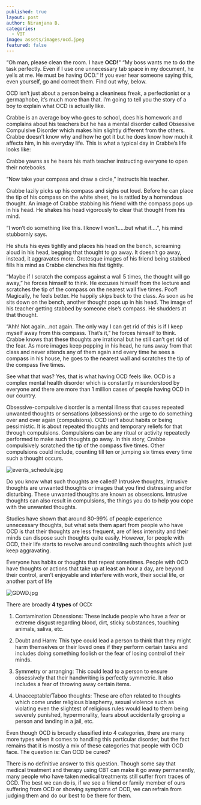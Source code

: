 ```yaml
---
published: true
layout: post
author: Niranjana B.
categories:
  - VIT
image: assets/images/ocd.jpeg
featured: false
---
```

“Oh man, please clean the room. I have **OCD!**"
“My boss wants me to do the task perfectly. Even if I use one unnecessary tab space in my document, he yells at me. He must be having OCD.”
If you ever hear someone saying this, even yourself, go and correct them. Find out why, below. 

OCD isn’t just about a person being a cleaniness freak, a perfectionist or a germaphobe, it’s much more than that. I’m going to tell you the story of a boy to explain what OCD is actually like.

Crabbe is an average boy who goes to school, does his homework and complains about his teachers but he has a mental disorder called Obsessive Compulsive Disorder which makes him slightly different from the others. Crabbe doesn’t know why and how he got it but he does know how much it affects him, in his everyday life. This is what a typical day in Crabbe’s life looks like:

Crabbe yawns as he hears his math teacher instructing everyone to open their notebooks. 

“Now take your compass and draw a circle,” instructs his teacher.

Crabbe lazily picks up his compass and sighs out loud. Before he can place the tip of his compass on the white sheet, he is rattled by a horrendous thought. An image of Crabbe stabbing his friend with the compass pops up in his head. He shakes his head vigorously to clear that thought from his mind.

“I won’t do something like this. I know I won’t…..but what if….”, his mind stubbornly says.

He shuts his eyes tightly and places his head on the bench, screaming aloud in his head, begging that thought to go away. It doesn’t go away, instead, it aggravates more. Grotesque images of his friend being stabbed fills his mind as Crabbe clenches his fist tightly.

“Maybe if I scratch the compass against a wall 5 times, the thought will go away,” he forces himself to think. He excuses himself from the lecture and scratches the tip of the compass on the nearest wall five times. Poof! Magically, he feels better. He happily skips back to the class. As soon as he sits down on the bench, another thought pops up in his head. The image of his teacher getting stabbed by someone else’s compass. He shudders at that thought.

“Ahh! Not again…not again. The only way I can get rid of this is if I keep myself away from this compass. That’s it," he forces himself to think. Crabbe knows that these thoughts are irrational but he still can’t get rid of the fear. As more images keep popping in his head, he runs away from that class and never attends any of them again and every time he sees a compass in his house, he goes to the nearest wall and scratches the tip of the compass five times.

See what that was? Yes, that is what having OCD feels like. OCD is a complex mental health disorder which is constantly misunderstood by everyone and there are more than 1 million cases of people having OCD in our country. 

Obsessive-compulsive disorder is a mental illness that causes repeated unwanted thoughts or sensations (obsessions) or the urge to do something over and over again (compulsions). 
OCD isn’t about habits or being pessimistic. It is about repeated thoughts and temporary reliefs for that through compulsions. Compulsions can be any ritual or activity repeatedly performed to make such thoughts go away. In this story, Crabbe compulsively scratched the tip of the compass five times. Other compulsions could include, counting till ten or jumping six times every time such a thought occurs.

 ![events_schedule.jpg]({{site.baseurl}}/assets/images/cycle.jpg)

Do you know what such thoughts are called? Intrusive thoughts, Intrusive thoughts are unwanted thoughts or images that you find distressing and/or disturbing.  These unwanted thoughts are known as obsessions. Intrusive thoughts can also result in compulsions, the things you do to help you cope with the unwanted thoughts. 

Studies have shown that around 80-99% of people experience unnecessary thoughts, but what sets them apart from people who have OCD is that their thoughts are less frequent, are of less intensity and their minds can dispose such thoughts quite easily. However, for people with OCD, their life starts to revolve around controlling such thoughts which just keep aggravating.

 Everyone has habits or thoughts that repeat sometimes. People with OCD have thoughts or actions that take up at least an hour a day, are beyond their control, aren’t enjoyable and interfere with work, their social life, or another part of life


![GDWD.jpg]({{site.baseurl}}/assets/images/abc.jpeg)

There are broadly **4 types** of OCD: 

1. Contamination Obsessions: These include people who have a fear or extreme disgust regarding blood, dirt, sticky substances, touching animals, saliva, etc.

2. Doubt and Harm: This type could lead a person to think that they might harm themselves or their loved ones if they perform certain tasks and includes doing something foolish or the fear of losing control of their minds.

3. Symmetry or arranging: This could lead to a person to ensure obsessively that their handwriting is perfectly symmetric. It also includes a fear of throwing away certain items.

4. Unacceptable/Taboo thoughts: These are often related to thoughts which come under religious blasphemy, sexual violence such as violating even the slightest of religious rules would lead to them being severely punished, hypermorality, fears about accidentally groping a person and landing in a jail, etc.

Even though OCD is broadly classified into 4 categories, there are many more types when it comes to handling this particular disorder, but the fact remains that it is mostly a mix of these categories that people with OCD face.
The question is: Can OCD be cured? 

There is no definitive answer to this question. Though some say that medical treatment and therapy using CBT can make it go away permanently, many people who have taken medical treatments still suffer from traces of OCD. The best we can do is, if we see a friend or family member of ours suffering from OCD or showing symptoms of OCD, we can refrain from judging them and do our best to be there for them.
